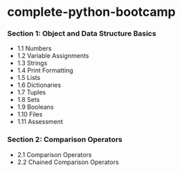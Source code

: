 # complete-python-bootcamp

### Section 1: Object and Data Structure Basics
- 1.1 Numbers
- 1.2 Variable Assignments
- 1.3 Strings
- 1.4 Print Formatting
- 1.5 Lists
- 1.6 Dictionaries
- 1.7 Tuples
- 1.8 Sets
- 1.9 Booleans
- 1.10 Files
- 1.11 Assessment

### Section 2: Comparison Operators
- 2.1 Comparison Operators
- 2.2 Chained Comparison Operators
